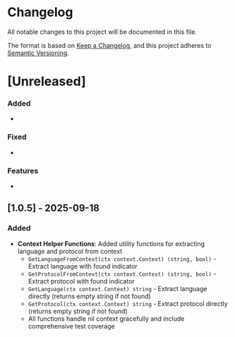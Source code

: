 # Changelog

All notable changes to this project will be documented in this file.

The format is based on [Keep a Changelog](https://keepachangelog.com/en/1.0.0/),
and this project adheres to [Semantic Versioning](https://semver.org/spec/v2.0.0.html).

# [Unreleased]

### Added
- 

### Fixed
- 

### Features
- 

## [1.0.5] - 2025-09-18

### Added
- **Context Helper Functions**: Added utility functions for extracting language and protocol from context
  - `GetLanguageFromContext(ctx context.Context) (string, bool)` - Extract language with found indicator
  - `GetProtocolFromContext(ctx context.Context) (string, bool)` - Extract protocol with found indicator
  - `GetLanguage(ctx context.Context) string` - Extract language directly (returns empty string if not found)
  - `GetProtocol(ctx context.Context) string` - Extract protocol directly (returns empty string if not found)
  - All functions handle nil context gracefully and include comprehensive test coverage
